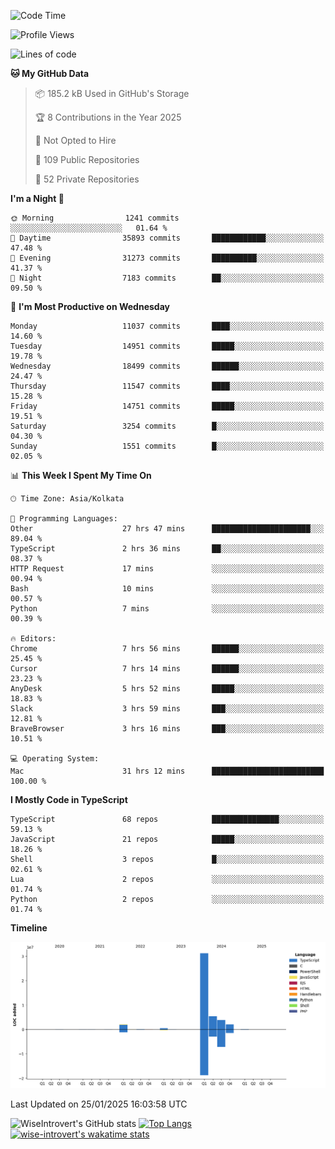 <!--START_SECTION:waka-->
![Code Time](http://img.shields.io/badge/Code%20Time-2%2C168%20hrs%2027%20mins-blue)

![Profile Views](http://img.shields.io/badge/Profile%20Views-0-blue)

![Lines of code](https://img.shields.io/badge/From%20Hello%20World%20I%27ve%20Written-45.7%20million%20lines%20of%20code-blue)

**🐱 My GitHub Data** 

> 📦 185.2 kB Used in GitHub's Storage 
 > 
> 🏆 8 Contributions in the Year 2025
 > 
> 🚫 Not Opted to Hire
 > 
> 📜 109 Public Repositories 
 > 
> 🔑 52 Private Repositories 
 > 
**I'm a Night 🦉** 

```text
🌞 Morning                1241 commits        ░░░░░░░░░░░░░░░░░░░░░░░░░   01.64 % 
🌆 Daytime                35893 commits       ████████████░░░░░░░░░░░░░   47.48 % 
🌃 Evening                31273 commits       ██████████░░░░░░░░░░░░░░░   41.37 % 
🌙 Night                  7183 commits        ██░░░░░░░░░░░░░░░░░░░░░░░   09.50 % 
```
📅 **I'm Most Productive on Wednesday** 

```text
Monday                   11037 commits       ████░░░░░░░░░░░░░░░░░░░░░   14.60 % 
Tuesday                  14951 commits       █████░░░░░░░░░░░░░░░░░░░░   19.78 % 
Wednesday                18499 commits       ██████░░░░░░░░░░░░░░░░░░░   24.47 % 
Thursday                 11547 commits       ████░░░░░░░░░░░░░░░░░░░░░   15.28 % 
Friday                   14751 commits       █████░░░░░░░░░░░░░░░░░░░░   19.51 % 
Saturday                 3254 commits        █░░░░░░░░░░░░░░░░░░░░░░░░   04.30 % 
Sunday                   1551 commits        █░░░░░░░░░░░░░░░░░░░░░░░░   02.05 % 
```


📊 **This Week I Spent My Time On** 

```text
🕑︎ Time Zone: Asia/Kolkata

💬 Programming Languages: 
Other                    27 hrs 47 mins      ██████████████████████░░░   89.04 % 
TypeScript               2 hrs 36 mins       ██░░░░░░░░░░░░░░░░░░░░░░░   08.37 % 
HTTP Request             17 mins             ░░░░░░░░░░░░░░░░░░░░░░░░░   00.94 % 
Bash                     10 mins             ░░░░░░░░░░░░░░░░░░░░░░░░░   00.57 % 
Python                   7 mins              ░░░░░░░░░░░░░░░░░░░░░░░░░   00.39 % 

🔥 Editors: 
Chrome                   7 hrs 56 mins       ██████░░░░░░░░░░░░░░░░░░░   25.45 % 
Cursor                   7 hrs 14 mins       ██████░░░░░░░░░░░░░░░░░░░   23.23 % 
AnyDesk                  5 hrs 52 mins       █████░░░░░░░░░░░░░░░░░░░░   18.83 % 
Slack                    3 hrs 59 mins       ███░░░░░░░░░░░░░░░░░░░░░░   12.81 % 
BraveBrowser             3 hrs 16 mins       ███░░░░░░░░░░░░░░░░░░░░░░   10.51 % 

💻 Operating System: 
Mac                      31 hrs 12 mins      █████████████████████████   100.00 % 
```

**I Mostly Code in TypeScript** 

```text
TypeScript               68 repos            ███████████████░░░░░░░░░░   59.13 % 
JavaScript               21 repos            █████░░░░░░░░░░░░░░░░░░░░   18.26 % 
Shell                    3 repos             █░░░░░░░░░░░░░░░░░░░░░░░░   02.61 % 
Lua                      2 repos             ░░░░░░░░░░░░░░░░░░░░░░░░░   01.74 % 
Python                   2 repos             ░░░░░░░░░░░░░░░░░░░░░░░░░   01.74 % 
```



**Timeline**

![Lines of Code chart](https://raw.githubusercontent.com/wise-introvert/wise-introvert/master/assets/bar_graph.png)


 Last Updated on 25/01/2025 16:03:58 UTC
<!--END_SECTION:waka-->

![WiseIntrovert's GitHub stats](https://github-readme-stats.vercel.app/api?username=wise-introvert&count_private=true&show_icons=true)
[![Top Langs](https://github-readme-stats.vercel.app/api/top-langs/?username=wise-introvert&langs_count=10)](https://github.com/anuraghazra/github-readme-stats)
[![wise-introvert's wakatime stats](https://github-readme-stats.vercel.app/api/wakatime?username=wiseintrovert)](https://github.com/anuraghazra/github-readme-stats)
